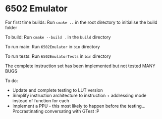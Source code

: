 # 6502 Emulator

For first time builds:
Run `cmake ..` in the root directory to initialise the build folder

To build:
Run `cmake --build .` in the `build` directory

To run main:
Run `6502Emulator` in `bin` directory

To run tests:
Run `6502EmulatorTests` in `bin` directory

The complete instruction set has been implemented but not tested
MANY BUGS

To do:
- Update and complete testing to LUT version
- Simplify instruction architecture to instruction + addressing mode instead of function for each
- Implement a PPU - this most likely to happen before the testing... Procrastinating conversating with GTest :P